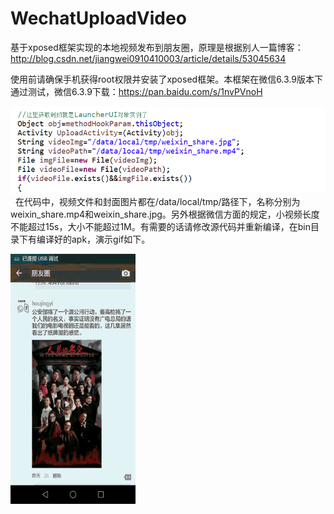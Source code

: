 # WechatUploadVideo
基于xposed框架实现的本地视频发布到朋友圈，原理是根据别人一篇博客：http://blog.csdn.net/jiangwei0910410003/article/details/53045634

使用前请确保手机获得root权限并安装了xposed框架。本框架在微信6.3.9版本下通过测试，微信6.3.9下载：https://pan.baidu.com/s/1nvPVnoH  

![image](https://github.com/houjingyi233/Screenshots/blob/master/QQ%E5%9B%BE%E7%89%8720170405152000.png)  
在代码中，视频文件和封面图片都在/data/local/tmp/路径下，名称分别为weixin_share.mp4和weixin_share.jpg。另外根据微信方面的规定，小视频长度不能超过15s，大小不能超过1M。有需要的话请修改源代码并重新编译，在bin目录下有编译好的apk，演示gif如下。  

<img src="https://github.com/houjingyi233/Screenshots/blob/master/test.gif" width = "200" height = "400" alt="图片名称" align=center />
  
